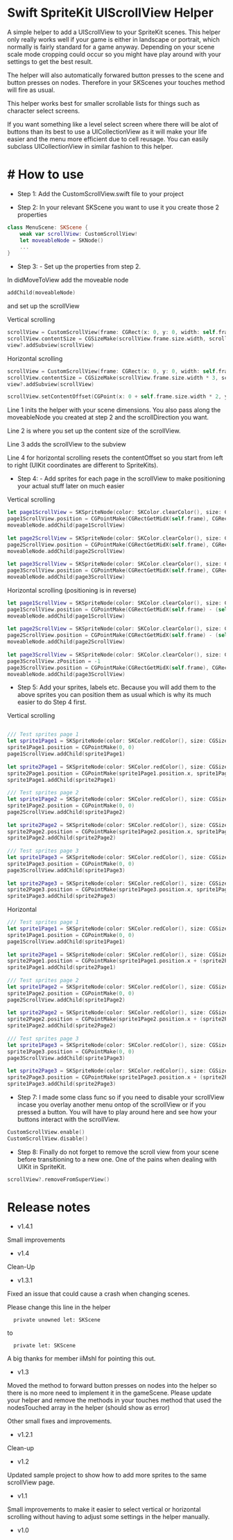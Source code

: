 # Swift SpriteKit UIScrollView Helper

A simple helper to add a UIScrollView to your SpriteKit scenes. 
This helper only really works well if your game is either in landscape or portrait, which normally is fairly standard for a game anyway.
Depending on your scene scale mode cropping could occur so you might have play around with your settings to get the best result.

The helper will also automatically forwared button presses to the scene and button presses on nodes. Therefore in your SKScenes your touches method will fire as usual.

This helper works best for smaller scrollable lists for things such as character select screens.

If you want something like a level select screen where there will be alot of buttons than its best to use a UICollectionView as it will make your life easier and the menu more efficient due to cell reusage. You can easily subclass UICollectionView in similar fashion to this helper.


# # How to use

- Step 1: Add the CustomScrollView.swift file to your project

- Step 2: In your relevant SKScene you want to use it you create those 2 properties
 
```swift
class MenuScene: SKScene {
    weak var scrollView: CustomScrollView!
    let moveableNode = SKNode()
    ...
}
```

- Step 3: - Set up the properties from step 2.

In didMoveToView add the moveable node

```swift
addChild(moveableNode)
```

and set up the scrollView

Vertical scrolling
```swift
scrollView = CustomScrollView(frame: CGRect(x: 0, y: 0, width: self.frame.size.width, height: self.frame.size.height), moveableNode: moveableNode, scrollDirection: .vertical)
scrollView.contentSize = CGSizeMake(scrollView.frame.size.width, scrollView.frame.size.height * 3) // makes it 3 times the height
view?.addSubview(scrollView)
```

Horizontal scrolling
```swift
scrollView = CustomScrollView(frame: CGRect(x: 0, y: 0, width: self.frame.size.width, height: self.frame.size.height), moveableNode: moveableNode, scrollDirection: .horizontal)
scrollView.contentSize = CGSizeMake(scrollView.frame.size.width * 3, scrollView.frame.size.height) // * 3 makes it three times as wide
view?.addSubview(scrollView)

scrollView.setContentOffset(CGPoint(x: 0 + self.frame.size.width * 2, y: 0), animated: true)
```

Line 1 inits the helper with your scene dimensions. You also pass along the moveableNode you created at step 2 and the scrollDirection you want. 

Line 2 is where you set up the content size of the scrollView.

Line 3 adds the scrollView to the subview

Line 4 for horizontal scrolling resets the contentOffset so you start from left to right (UIKit coordinates are different to SpriteKits).

- Step 4: - Add sprites for each page in the scrollView to make positioning your actual stuff later on much easier

Vertical scrolling
```swift
let page1ScrollView = SKSpriteNode(color: SKColor.clearColor(), size: CGSizeMake(scrollView.frame.size.width, scrollView.frame.size.height))
page1ScrollView.position = CGPointMake(CGRectGetMidX(self.frame), CGRectGetMidY(self.frame))
moveableNode.addChild(page1ScrollView)
        
let page2ScrollView = SKSpriteNode(color: SKColor.clearColor(), size: CGSizeMake(scrollView.frame.size.width, scrollView.frame.size.height))
page2ScrollView.position = CGPointMake(CGRectGetMidX(self.frame), CGRectGetMidY(self.frame) - (self.frame.size.height))
moveableNode.addChild(page2ScrollView)
        
let page3ScrollView = SKSpriteNode(color: SKColor.clearColor(), size: CGSizeMake(scrollView.frame.size.width, scrollView.frame.size.height))
page3ScrollView.position = CGPointMake(CGRectGetMidX(self.frame), CGRectGetMidY(self.frame) - (self.frame.size.height * 2))
moveableNode.addChild(page3ScrollView)
```

Horizontal scrolling (positioning is in reverse)
```swift
let page1ScrollView = SKSpriteNode(color: SKColor.clearColor(), size: CGSizeMake(scrollView.frame.size.width, scrollView.frame.size.height))
page1ScrollView.position = CGPointMake(CGRectGetMidX(self.frame) - (self.frame.size.width * 2), CGRectGetMidY(self.frame))
moveableNode.addChild(page1ScrollView)
        
let page2ScrollView = SKSpriteNode(color: SKColor.clearColor(), size: CGSizeMake(scrollView.frame.size.width, scrollView.frame.size.height))
page2ScrollView.position = CGPointMake(CGRectGetMidX(self.frame) - (self.frame.size.width), CGRectGetMidY(self.frame))
moveableNode.addChild(page2ScrollView)
        
let page3ScrollView = SKSpriteNode(color: SKColor.clearColor(), size: CGSizeMake(scrollView.frame.size.width, scrollView.frame.size.height))
page3ScrollView.zPosition = -1
page3ScrollView.position = CGPointMake(CGRectGetMidX(self.frame), CGRectGetMidY(self.frame))
moveableNode.addChild(page3ScrollView)
```

- Step 5: Add your sprites, labels etc. Because you will add them to the above sprites you can position them as usual which is why its much easier to do Step 4 first.

Vertical scrolling
```swift

/// Test sprites page 1
let sprite1Page1 = SKSpriteNode(color: SKColor.redColor(), size: CGSize(width: 50, height: 50))
sprite1Page1.position = CGPointMake(0, 0)
page1ScrollView.addChild(sprite1Page1)
        
let sprite2Page1 = SKSpriteNode(color: SKColor.redColor(), size: CGSize(width: 50, height: 50))
sprite2Page1.position = CGPointMake(sprite1Page1.position.x, sprite1Page1.position.y - sprite2Page1.size.height * 1.5)
sprite1Page1.addChild(sprite2Page1)
        
/// Test sprites page 2
let sprite1Page2 = SKSpriteNode(color: SKColor.redColor(), size: CGSize(width: 50, height: 50))
sprite1Page2.position = CGPointMake(0, 0)
page2ScrollView.addChild(sprite1Page2)
        
let sprite2Page2 = SKSpriteNode(color: SKColor.redColor(), size: CGSize(width: 50, height: 50))
sprite2Page2.position = CGPointMake(sprite1Page2.position.x, sprite1Page2.position.y - (sprite2Page2.size.height * 1.5))
sprite1Page2.addChild(sprite2Page2)
        
/// Test sprites page 3
let sprite1Page3 = SKSpriteNode(color: SKColor.redColor(), size: CGSize(width: 50, height: 50))
sprite1Page3.position = CGPointMake(0, 0)
page3ScrollView.addChild(sprite1Page3)
        
let sprite2Page3 = SKSpriteNode(color: SKColor.redColor(), size: CGSize(width: 50, height: 50))
sprite2Page3.position = CGPointMake(sprite1Page3.position.x, sprite1Page3.position.y - (sprite2Page3.size.height * 1.5))
sprite1Page3.addChild(sprite2Page3)
```

Horizontal
```swift
/// Test sprites page 1
let sprite1Page1 = SKSpriteNode(color: SKColor.redColor(), size: CGSize(width: 50, height: 50))
sprite1Page1.position = CGPointMake(0, 0)
page1ScrollView.addChild(sprite1Page1)
        
let sprite2Page1 = SKSpriteNode(color: SKColor.redColor(), size: CGSize(width: 50, height: 50))
sprite2Page1.position = CGPointMake(sprite1Page1.position.x + (sprite2Page1.size.width * 1.5), sprite1Page1.position.y)
sprite1Page1.addChild(sprite2Page1)
        
/// Test sprites page 2
let sprite1Page2 = SKSpriteNode(color: SKColor.redColor(), size: CGSize(width: 50, height: 50))
sprite1Page2.position = CGPointMake(0, 0)
page2ScrollView.addChild(sprite1Page2)
        
let sprite2Page2 = SKSpriteNode(color: SKColor.redColor(), size: CGSize(width: 50, height: 50))
sprite2Page2.position = CGPointMake(sprite1Page2.position.x + (sprite2Page2.size.width * 1.5), sprite1Page2.position.y)
sprite1Page2.addChild(sprite2Page2)
        
/// Test sprites page 3
let sprite1Page3 = SKSpriteNode(color: SKColor.redColor(), size: CGSize(width: 50, height: 50))
sprite1Page3.position = CGPointMake(0, 0)
page3ScrollView.addChild(sprite1Page3)
        
let sprite2Page3 = SKSpriteNode(color: SKColor.redColor(), size: CGSize(width: 50, height: 50))
sprite2Page3.position = CGPointMake(sprite1Page3.position.x + (sprite2Page3.size.width * 1.5), sprite1Page3.position.y)
sprite1Page3.addChild(sprite2Page3)
```

- Step 7: I made some class func so if you need to disable your scrollView incase you overlay another menu ontop of the scrollView or if you pressed a button. You will have to play around here and see how your buttons interact with the scrollView.

```swift
CustomScrollView.enable()
CustomScrollView.disable()
```

- Step 8: Finally do not forget to remove the scroll view from your scene before transitioning to a new one. One of the pains when dealing with UIKit in SpriteKit.

```swift
scrollView?.removeFromSuperView()
```

# Release notes

- v1.4.1

Small improvements

- v1.4

Clean-Up

- v1.3.1

Fixed an issue that could cause a crash when changing scenes.

Please change this line in the helper

      private unowned let: SKScene

to

      private let: SKScene
      
A big thanks for member iiMshl for pointing this out.

- v1.3

Moved the method to forward button presses on nodes into the helper so there is no more need to implement it in the gameScene. Please update your helper and remove the methods in your touches method that used the nodesTouched array in the helper (should show as error)

Other small fixes and improvements.

- v1.2.1

Clean-up

- v1.2

Updated sample project to show how to add more sprites to the same scrollView page.

- v1.1

Small improvements to make it easier to select vertical or horizontal scrolling without having to adjust some settings in the helper manually.

- v1.0
